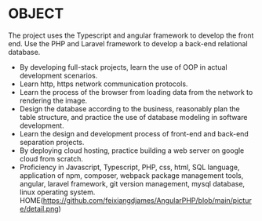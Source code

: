 # OBJECT
The project uses the Typescript and angular framework to develop the front end. Use the PHP and Laravel framework to develop a back-end relational database.
- By developing full-stack projects, learn the use of OOP in actual development scenarios.
- Learn http, https network communication protocols.
- Learn the process of the browser from loading data from the network to rendering the image.
- Design the database according to the business, reasonably plan the table structure, and practice the use of database modeling in software development.
- Learn the design and development process of front-end and back-end separation projects.
- By deploying cloud hosting, practice building a web server on google cloud from scratch.
- Proficiency in Javascript, Typescript, PHP, css, html, SQL language, application of npm, composer, webpack package management tools, angular, laravel framework, git version management, mysql database, linux operating system.
HOME(https://github.com/feixiangdjames/AngularPHP/blob/main/picture/detail.png)

